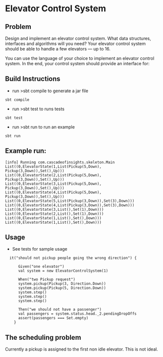 # Elevator Control System

## Problem 
Design and implement an elevator control system. What data structures, interfaces and algorithms will you need? Your elevator control system should be able to handle a few elevators — up to 16.

You can use the language of your choice to implement an elevator control system. In the end, your control system should provide an interface for:

## Build Instructions
 * run >sbt compile to generate a jar file
 ```
 sbt compile
 ```
 * run >sbt test to runs tests
  ```
  sbt test
  ```
 * run >sbt run to run an example
  ```
  sbt run
  ```
## Example run:
```
[info] Running com.cascadeofinsights.skeleton.Main 
List((0,ElevatorState(1,List(Pickup(5,Down), Pickup(3,Down)),Set(),Up)))
List((0,ElevatorState(2,List(Pickup(5,Down), Pickup(3,Down)),Set(),Up)))
List((0,ElevatorState(3,List(Pickup(5,Down), Pickup(3,Down)),Set(),Up)))
List((0,ElevatorState(4,List(Pickup(5,Down), Pickup(3,Down)),Set(),Up)))
List((0,ElevatorState(5,List(Pickup(3,Down)),Set(3),Down)))
List((0,ElevatorState(4,List(Pickup(3,Down)),Set(3),Down)))
List((0,ElevatorState(3,List(),Set(1),Down)))
List((0,ElevatorState(2,List(),Set(1),Down)))
List((0,ElevatorState(1,List(),Set(),Down)))
List((0,ElevatorState(1,List(),Set(),Down)))

```
## Usage
 * See tests for sample usage
 
```
  it("should not pickup people going the wrong direction") {

      Given("one elevator")
      val system = new ElevatorControlSystem(1)

      When("two Pickup request")
      system.pickup(Pickup(3, Direction.Down))
      system.pickup(Pickup(5, Direction.Down))
      system.step()
      system.step()
      system.step()

      Then("we should not have a passenger")
      val passengers = system.status.head._2.pendingDropOffs
      assert(passengers === Set.empty)
    }
``` 
    
## The scheduling problem
Currently a pickup is assigned to the first non idle elevator.  This is not ideal.